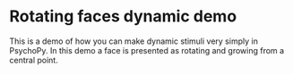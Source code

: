 Rotating faces dynamic demo
============================

This is a demo of how you can make dynamic stimuli very simply in PsychoPy. In this demo a face is presented as rotating and growing from a central point. 
